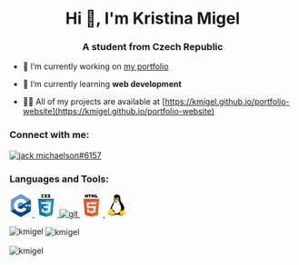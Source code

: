<h1 align="center">Hi 👋, I'm Kristina Migel</h1>
<h3 align="center">A student from Czech Republic</h3>

- 🔭 I’m currently working on [my portfolio](https://github.com/kmigel/portfolio-website)

- 🌱 I’m currently learning **web development**

- 👨‍💻 All of my projects are available at [https://kmigel.github.io/portfolio-website](https://kmigel.github.io/portfolio-website)

<h3 align="left">Connect with me:</h3>
<p align="left">
<a href="https://discord.gg/jack michaelson#6157" target="blank"><img align="center" src="https://raw.githubusercontent.com/rahuldkjain/github-profile-readme-generator/master/src/images/icons/Social/discord.svg" alt="jack michaelson#6157" height="30" width="40" /></a>
</p>

<h3 align="left">Languages and Tools:</h3>
<p align="left"> <a href="https://www.w3schools.com/cpp/" target="_blank" rel="noreferrer"> <img src="https://raw.githubusercontent.com/devicons/devicon/master/icons/cplusplus/cplusplus-original.svg" alt="cplusplus" width="40" height="40"/> </a> <a href="https://www.w3schools.com/css/" target="_blank" rel="noreferrer"> <img src="https://raw.githubusercontent.com/devicons/devicon/master/icons/css3/css3-original-wordmark.svg" alt="css3" width="40" height="40"/> </a> <a href="https://git-scm.com/" target="_blank" rel="noreferrer"> <img src="https://www.vectorlogo.zone/logos/git-scm/git-scm-icon.svg" alt="git" width="40" height="40"/> </a> <a href="https://www.w3.org/html/" target="_blank" rel="noreferrer"> <img src="https://raw.githubusercontent.com/devicons/devicon/master/icons/html5/html5-original-wordmark.svg" alt="html5" width="40" height="40"/> </a> <a href="https://www.linux.org/" target="_blank" rel="noreferrer"> <img src="https://raw.githubusercontent.com/devicons/devicon/master/icons/linux/linux-original.svg" alt="linux" width="40" height="40"/> </a> </p>

<p><img align="left" src="https://github-readme-stats.vercel.app/api/top-langs?username=kmigel&show_icons=true&locale=en&layout=compact" alt="kmigel" /></p>

<p>&nbsp;<img align="center" src="https://github-readme-stats.vercel.app/api?username=kmigel&show_icons=true&locale=en" alt="kmigel" /></p>

<p><img align="center" src="https://github-readme-streak-stats.herokuapp.com/?user=kmigel&" alt="kmigel" /></p>
